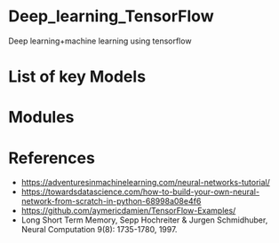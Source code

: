 # Deep_learning_TensorFlow
Deep learning+machine learning using tensorflow

# List of key Models

# Modules

# References

- https://adventuresinmachinelearning.com/neural-networks-tutorial/
- https://towardsdatascience.com/how-to-build-your-own-neural-network-from-scratch-in-python-68998a08e4f6
- https://github.com/aymericdamien/TensorFlow-Examples/
- Long Short Term Memory, Sepp Hochreiter & Jurgen Schmidhuber, Neural Computation 9(8): 1735-1780, 1997.
